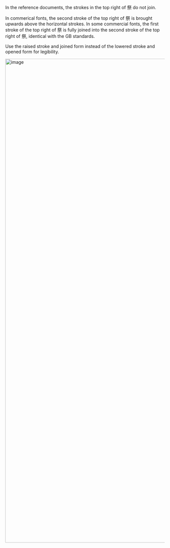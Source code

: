 In the reference documents, the strokes in the top right of 祭 do not join.

In commerical fonts, the second stroke of the top right of 祭 is brought upwards above the
horizontal strokes. In some commercial fonts, the first stroke of the top right of 祭 is
fully joined into the second stroke of the top right of 祭, identical with the GB standards.

Use the raised stroke and joined form instead of the lowered stroke and opened form for
legibility.

<img width="1530" alt="image" src="https://github.com/hfhchan/hk-font-guide/assets/8191296/ac3906ce-b5c0-4e52-93bc-a4f8de774b44">
